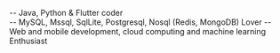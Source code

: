 <!-- 👋 Hi, I’m @ky90 -->
-- Java, Python & Flutter coder </br>
-- MySQL, Mssql, SqlLite, Postgresql, Nosql (Redis, MongoDB) Lover
-- Web and mobile development, cloud computing and machine learning Enthusiast </br>
<!-- - 🌱 I’m currently learning ... -->
<!-- - 💞️ I’m looking to collaborate on ... -->
<!-- -📫 How to reach me ... -->

<!---
ky90/ky90 is a ✨ special ✨ repository because its `README.md` (this file) appears on your GitHub profile.
You can click the Preview link to take a look at your changes.
--->
